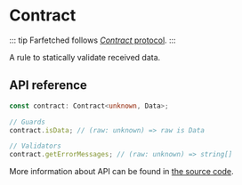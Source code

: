 # Contract

::: tip
Farfetched follows [_Contract_ protocol](https://withease.pages.dev/protocols/contract.html).
:::

A rule to statically validate received data.

## API reference

```ts
const contract: Contract<unknown, Data>;

// Guards
contract.isData; // (raw: unknown) => raw is Data

// Validators
contract.getErrorMessages; // (raw: unknown) => string[]
```

More information about API can be found in [the source code](https://github.com/igorkamyshev/farfetched/blob/master/packages/core/src/contract/type.ts).
